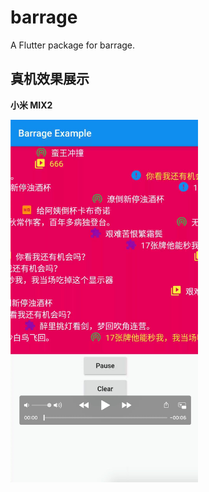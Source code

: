 # barrage

A Flutter package for barrage.

## 真机效果展示

**小米 MIX2**

[<img src="https://github.com/Cat-9527/barrage/blob/master/screenshot/Screenshot_Mi-Mix2.jpg" width = "300"/>](https://youtu.be/2q-J85qCoNQ)
